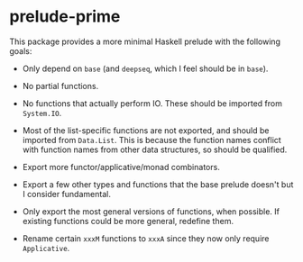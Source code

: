 # prelude-prime

This package provides a more minimal Haskell prelude with the following goals:

* Only depend on `base` (and `deepseq`, which I feel should be in `base`).

* No partial functions.

* No functions that actually perform IO. These should be imported from `System.IO`.

* Most of the list-specific functions are not exported, and should be imported from `Data.List`.
This is because the function names conflict with function names from other data structures, so should be qualified.

* Export more functor/applicative/monad combinators.

* Export a few other types and functions that the base prelude doesn't but I consider fundamental.

* Only export the most general versions of functions, when possible. If existing functions could be more
general, redefine them.

* Rename certain `xxxM` functions to `xxxA` since they now only require `Applicative`.
